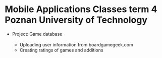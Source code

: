 # Mobile Applications Classes term 4 Poznan University of Technology
* Project: Game database <br/><br/>
  * Uploading user information from boardgamegeek.com
  * Creating ratings of games and additions
